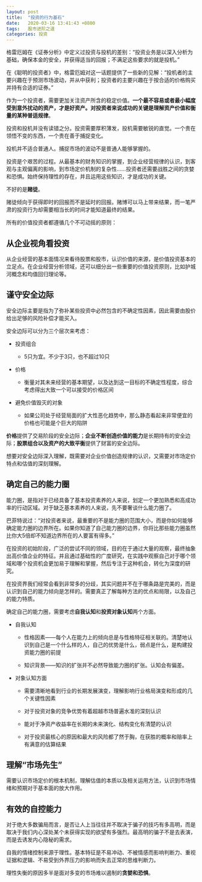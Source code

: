 ```yaml
---
layout: post
title:  "投资的行为基石"
date:   2020-03-16 13:41:43 +0800
tags:   股市进阶之道
categories: 投资
---
```


格雷厄姆在《证券分析》中定义过投资与投机的差别：“投资业务是以深入分析为基础，确保本金的安全，并获得适当的回报；不满足这些要求的就是投机。”

在《聪明的投资者》中，格雷厄姆对这一话题提供了一些新的见解：“投机者的主要兴趣在于预测市场波动，并从中获利；投资者的主要兴趣在于按合适的价格购买并持有合适的证券。”

作为一个投资者，需要更加关注资产所含的稳定价值。**一个最不容易或者最小幅度受到意外扰动的资产，才是好资产。**对投资者来说成功的关键是**理解资产价值和衡量的某种普适规律**。

投资和投机并没有读错之分。投资需要厚积薄发，投机需要敏锐的直觉。一个贵在领悟不变的东西，一个贵在善于捕捉变化。

投机并不适合普通人。捕捉市场的波动不是普通人能够掌握的。

投资是个艰苦的过程。从最基本的财务知识的掌握，到企业经营规律的认识，到客观与主观偏离的影响，到市场定价机制的复杂性……投资者还需要战胜之间的贪婪和恐惧。始终保持理性的存在，并且运用这些知识，才是成功的关键。

不好的是**赌徒**。

赌徒倾向于获得即时的回报而不是延时的回报。赌博可以马上带来结果，而一笔严肃的投资行为却需要相当长的时间才能知道最终的结果。

所有的价值投资者都遵循几个不可动摇的原则：

## 从企业视角看投资

从企业经营的基本面情况来看待股票和股市，认识价值的来源，是价值投资基本的立足点。在企业经营分析领域，还可以细分出一些重要的价值投资原则，比如护城河概念和均值回归理论等。

## 谨守安全边际

安全边际主要是指为了弥补某些投资中必然包含的不确定性因素，因此需要由股价给出足够的风险补偿才能买入。

安全边际可以分为三个层次来考虑：

+ 投资组合
   + 5只为宜。不少于3只，也不超过10只

+ 价格
   + 衡量对其未来经营的基本期望，以及达到这一目标的不确定性程度，综合考虑得出大致一个可以接受的价格区间
  
+ 避免价值毁灭的对象
   + 如果公司处于经营局面的扩大性恶化趋势中，那么静态看起来非常便宜的价格也可能是个巨大的陷阱

**价格**提供了交易阶段的安全边际；**企业不断创造价值的能力**是长期持有的安全边际；**股票组合以及资产的大致平衡**提供了财富的安全边际。

想要对安全边际深入理解，既需要对企业价值创造规律的认识，又需要对市场定价特点和估值的深刻理解。

## 确定自己的能力圈

能力圈，是指对于已经具备了基本投资素养的人来说，划定一个更加熟悉和高成功率的行动区域。对于缺乏基本素养的人来说，先不要奢谈什么能力圈了。

巴菲特说过：“对投资者来说，最重要的不是能力圈的范围大小，而是你如何能够确定能力圈的边界所在。如果你知道了自己能力圈的边界，你将比那些能力圈虽然比你大5倍却不知道边界所在的人要富有得多。”

在投资的初始阶段，广泛的尝试不同的领域，目的在于通过大量的观察，最终抽象出高价值企业的特征。并且通过基础性的广度研究，在实践中观察自己对于哪个领域和哪个投资机会更加易于理解和掌握，然后专注于这种机会，转化为深度的研究。

在投资界我们经常会看到非常多的分歧，其实问题并不在于哪条路是完美的，而是认识到自己的能力倾向是怎样的。需要真正了解每种方法的优点和局限，以及自己的能力特质。

确定自己的能力圈，需要考虑**自我认知**和**投资对象认知**两个方面。

+ 自我认知

   + 性格因素——每个人在能力上的倾向总是与性格特征相关联的。清楚地认识到自己是一个什么样的人，自己的优势是什么，弱点是什么，是构建投资能力圈的前提

   + 知识背景——知识的扩张并不必然导致能力圈的扩张。认知会有偏差。

+ 对象认知方面

   + 需要清晰地看到行业的长期发展演变，理解影响行业格局演变和形成的几个关键性因素

   + 对于投资对象的竞争优势有着超越市场普遍水准的深刻认识

   + 能对于净资产收益率在长期的未来演化、结构变化有清楚的认识

   + 对于投资最核心的原因和最大的风险都了然于胸，在获胜的概率和赔率上有满意的估算结果


## 理解“市场先生”

需要认识市场定价的根本机制，理解估值的本质以及相关运用方法，认识到市场情绪和预期对于基本面的放大作用。

## 有效的自控能力

对于绝大多数骗局而言，是否让人上当往往并不取决于骗子的技巧有多高明，而是取决于我们内心深处某个未获得实现的欲望有多强烈。最高明的骗子不是去表演，而是去诱发内心隐秘的需求。

自我的情绪控制来源于理性。基本特征是不易冲动、不被情感而影响判断力、重视证据和逻辑、不易受到外界压力的影响而失去正常的思维判断力。

理性失衡的原因多半是面对多变的市场难以遏制的**贪婪和恐惧**。

